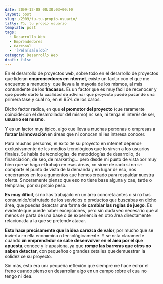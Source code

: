 ```yaml
---
date: 2009-12-08 00:30:03+00:00
layout: post
slug: /2009/tu-tu-propio-usuario/
title: Tú, tu propio usuario
template: post
tags:
  - Desarrollo Web
  - Emprendedores
  - Personal
  - '[Pe]n[sa]n[do]'
category: Desarrollo Web
draft: false
---
```


En el desarrollo de proyectos web, sobre todo en el desarrollo de proyectos que lideran **emprendedores en internet**, existe un factor con el que me encuentro a menudo y  que lleva a la mayoría de los mismos, al más contundente de los **fracasos**. Es un factor que es muy fácil de reconocer y que puede darte la cualidad de adivinar qué proyecto puede pasar de una primera fase y cuál no, en el 95% de los casos.

Dicho factor radica, en que **el promotor del proyecto** (que raramente coincide con el desarrollador del mismo) no sea, ni tenga el interés de ser, **usuario del mismo**.

Y es un factor muy típico, algo que lleva a muchas personas o empresas a **forzar la innovación** en áreas que ni conocen ni les interesa conocer.

Para muchas personas, el éxito de su proyecto en internet depende exclusivamente de los medios tecnológicos que lo sirven a los usuarios finales. Se habla de tecnologías, de metodologías de desarrollo, de financiación, de seo, de marketing... pero desde mi punto de vista por muy bien que se haga el trabajo en esas áreas, no sirve de nada si no se comparte el punto de vista de la demanda y en lugar de eso, nos encerramos en los argumentos que hemos creado para respaldar nuestra oferta. Sinceramente pienso que eso no tiene base alguna y cae, tarde o temprano, por su propio peso.

**Es muy difícil**, si no has trabajado en un área concreta antes o si no has consumido/disfrutado de los servicios o productos que buscabas en dicho área, que puedas detectar una forma de **cambiar las reglas de juego**. Es evidente que puede haber excepciones, pero sin duda veo necesario que al menos se parta de una base o de experiencia en otro área directamente relacionada a la que se pretende atacar.

**Esto hace precisamente que la idea carezca de valor**, por mucho que se invierta en ella económica o tecnológicamente. Y se nota claramente cuando **un emprendedor se sabe desenvolver en el área por el que apuesta**, conoce y le apasiona, ya que **rompe las barreras que otros no saben detectar**, con pequeños o grandes detalles que demuestran la solidez de su proyecto.

Sin más, esto era una pequeña reflexión que siempre me hace echar el freno cuando pienso en desarrollar algo en un campo sobre el cual no tengo ni idea.
